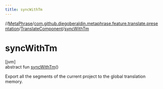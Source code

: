 ```yaml
---
title: syncWithTm
---
```

//[MetaPhrase](../../../index.html)/[com.github.diegoberaldin.metaphrase.feature.translate.presentation](../index.html)/[TranslateComponent](index.html)/[syncWithTm](sync-with-tm.html)



# syncWithTm



[jvm]\
abstract fun [syncWithTm](sync-with-tm.html)()



Export all the segments of the current project to the global translation memory.




